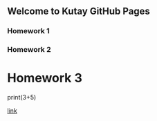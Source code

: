 ## Welcome to Kutay GitHub Pages



### Homework 1
### Homework 2

# Homework 3
print(3+5)

[link](https://tureng.com/tr/turkce-ingilizce)

